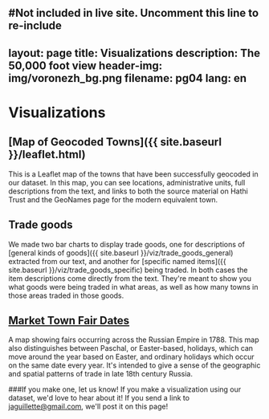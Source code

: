 #Not included in live site. Uncomment this line to re-include
---
layout: page
title: Visualizations
description: The 50,000 foot view
header-img: img/voronezh_bg.png
filename: pg04
lang: en
---
Visualizations
===============

[Map of Geocoded Towns]({{ site.baseurl }}/leaflet.html)
-----------------------
This is a Leaflet map of the towns that have been successfully geocoded in our dataset. In this map, you can see locations, administrative units, full descriptions from the text, and links to both the source material on Hathi Trust and the GeoNames page for the modern equivalent town.


Trade goods
-----------
We made two bar charts to display trade goods, one for descriptions of [general kinds of goods]({{ site.baseurl }}/viz/trade_goods_general) extracted from our text, and another for [specific named items]({{ site.baseurl }}/viz/trade_goods_specific) being traded. In both cases the item descriptions come directly from the text. They're meant to show you what goods were being traded in what areas, as well as how many towns in those areas traded in those goods.

[Market Town Fair Dates](https://jaguillette.cartodb.com/viz/1c6e86b0-ab16-11e4-81da-0e4fddd5de28/public_map)
-----------------------------
A map showing fairs occurring across the Russian Empire in 1788. This map also distinguishes between Paschal, or Easter-based, holidays, which can move around the year based on Easter, and ordinary holidays which occur on the same date every year. It's intended to give a sense of the geographic and spatial patterns of trade in late 18th century Russia.

###If you make one, let us know!
If you make a visualization using our dataset, we'd love to hear about it! If you send a link to <jaguillette@gmail.com>, we'll post it on this page!


